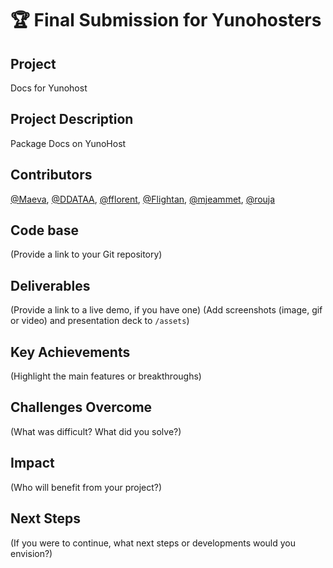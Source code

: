 # 🏆 Final Submission for Yunohosters

## Project
Docs for Yunohost

## Project Description
Package Docs on YunoHost


## Contributors
<a href="https://github.com/Maeva-Calmettes">@Maeva</a>, <a href="https://github.com/DDATAA">@DDATAA</a>, <a href="https://github.com/fflorent">@fflorent</a>, <a href="https://github.com/Flightan">@Flightan</a>, <a href="https://github.com/mjeammet">@mjeammet</a>, <a href="https://github.com/rouja">@rouja</a>

## Code base
(Provide a link to your Git repository)

## Deliverables 
(Provide a link to a live demo, if you have one)
(Add screenshots (image, gif or video) and presentation deck to `/assets`)

## Key Achievements
(Highlight the main features or breakthroughs)

## Challenges Overcome
(What was difficult? What did you solve?)

## Impact
(Who will benefit from your project?)

## Next Steps
(If you were to continue, what next steps or developments would you envision?)

